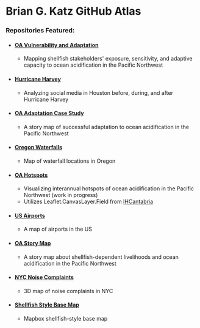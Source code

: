 # Brian G. Katz GitHub Atlas
### Repositories Featured:

- #### [OA Vulnerability and Adaptation](https://briangkatz.github.io/rva-oa/)

  - Mapping shellfish stakeholders' exposure, sensitivity, and adaptive capacity to ocean acidification in the Pacific Northwest

- #### [Hurricane Harvey](https://briangkatz.github.io/harvey/)

  - Analyzing social media in Houston before, during, and after Hurricane Harvey

- #### [OA Adaptation Case Study](https://briangkatz.github.io/oa-adaptation/)

  - A story map of successful adaptation to ocean acidification in the Pacific Northwest

- #### [Oregon Waterfalls](https://briangkatz.github.io/waterfalls/)

  - Map of waterfall locations in Oregon

- #### [OA Hotspots](https://briangkatz.github.io/oa-hotspots/)

  - Visualizing interannual hotspots of ocean acidification in the Pacific Northwest (work in progress)
  - Utilizes Leaflet.CanvasLayer.Field from [IHCantabria](https://github.com/IHCantabria/Leaflet.CanvasLayer.Field)

- #### [US Airports](https://briangkatz.github.io/airports/)

  - A map of airports in the US

- #### [OA Story Map](https://briangkatz.github.io/oa/)

  - A story map about shellfish-dependent livelihoods and ocean acidification in the Pacific Northwest

- #### [NYC Noise Complaints](https://briangkatz.github.io/noise/)

  - 3D map of noise complaints in NYC

- #### [Shellfish Style Base Map](https://briangkatz.github.io/shellfish/)

  - Mapbox shellfish-style base map